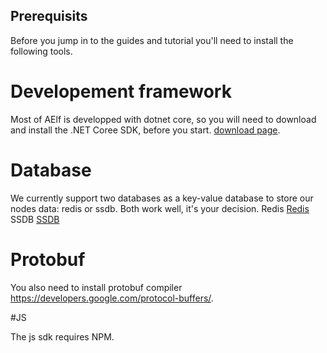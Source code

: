 
## Prerequisits 

Before you jump in to the guides and tutorial you'll need to install the following tools.

# Developement framework

Most of AElf is developped with dotnet core, so you will need to download and install the .NET Coree SDK, before you start.
[download page](https://dotnet.microsoft.com/download).

# Database

We currently support two databases as a key-value database to store our nodes data: redis or ssdb. Both work well, it's your decision.
Redis [Redis](https://redis.io/)
SSDB [SSDB](http://ssdb.io/?lang=en) 

# Protobuf

You also need to install protobuf compiler https://developers.google.com/protocol-buffers/.

#JS 

The js sdk requires NPM.